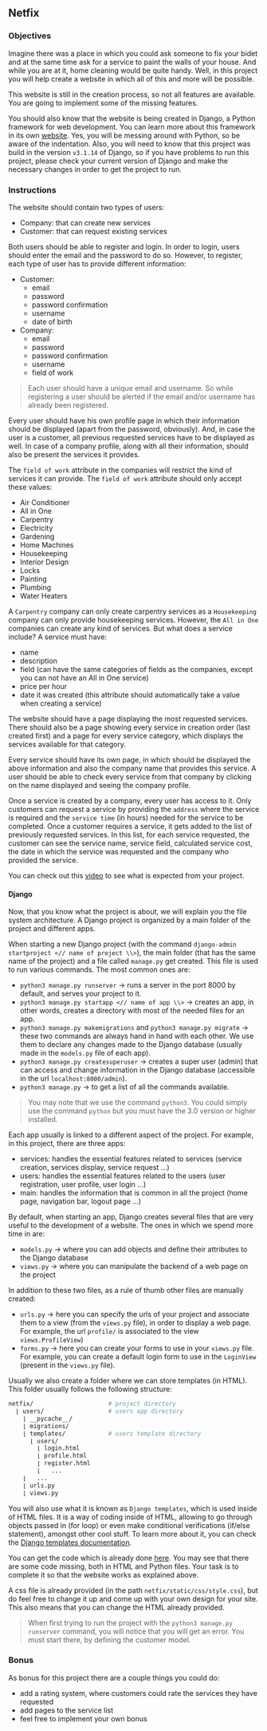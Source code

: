 ## Netfix

### Objectives

Imagine there was a place in which you could ask someone to fix your bidet and at the same time ask for a service to paint the walls of your house. And while you are at it, home cleaning would be quite handy. Well, in this project you will help create a website in which all of this and more will be possible.

This website is still in the creation process, so not all features are available. You are going to implement some of the missing features.

You should also know that the website is being created in Django, a Python framework for web development. You can learn more about this framework in its own [website](https://www.djangoproject.com/). Yes, you will be messing around with Python, so be aware of the indentation. Also, you will need to know that this project was build in the version `v3.1.14` of Django, so if you have problems to run this project, please check your current version of Django and make the necessary changes in order to get the project to run.

### Instructions

The website should contain two types of users:

- Company: that can create new services
- Customer: that can request existing services

Both users should be able to register and login. In order to login, users should enter the email and the password to do so. However, to register, each type of user has to provide different information:

- Customer:
  - email
  - password
  - password confirmation
  - username
  - date of birth
- Company:
  - email
  - password
  - password confirmation
  - username
  - field of work

> Each user should have a unique email and username. So while registering a user should be alerted if the email and/or username has already been registered.

Every user should have his own profile page in which their information should be displayed (apart from the password, obviously). And, in case the user is a customer, all previous requested services have to be displayed as well. In case of a company profile, along with all their information, should also be present the services it provides.

The `field of work` attribute in the companies will restrict the kind of services it can provide. The `field of work` attribute should only accept these values:

- Air Conditioner
- All in One
- Carpentry
- Electricity
- Gardening
- Home Machines
- Housekeeping
- Interior Design
- Locks
- Painting
- Plumbing
- Water Heaters

A `Carpentry` company can only create carpentry services as a `Housekeeping` company can only provide housekeeping services. However, the `All in One` companies can create any kind of services. But what does a service include? A service must have:

- name
- description
- field (can have the same categories of fields as the companies, except you can not have an All in One service)
- price per hour
- date it was created (this attribute should automatically take a value when creating a service)

The website should have a page displaying the most requested services. There should also be a page showing every service in creation order (last created first) and a page for every service category, which displays the services available for that category.

Every service should have its own page, in which should be displayed the above information and also the company name that provides this service. A user should be able to check every service from that company by clicking on the name displayed and seeing the company profile.

Once a service is created by a company, every user has access to it. Only customers can request a service by providing the `address` where the service is required and the `service time` (in hours) needed for the service to be completed. Once a customer requires a service, it gets added to the list of previously requested services. In this list, for each service requested, the customer can see the service name, service field, calculated service cost, the date in which the service was requested and the company who provided the service.

You can check out this [video](https://youtu.be/GyRo3CUWQzE) to see what is expected from your project.

#### Django

Now, that you know what the project is about, we will explain you the file system architecture. A Django project is organized by a main folder of the project and different apps.

When starting a new Django project (with the command `django-admin startproject <// name of project \\>`), the main folder (that has the same name of the project) and a file called `manage.py` get created. This file is used to run various commands. The most common ones are:

- `python3 manage.py runserver` -> runs a server in the port 8000 by default, and serves your project to it.
- `python3 manage.py startapp <// name of app \\>` -> creates an app, in other words, creates a directory with most of the needed files for an app.
- `python3 manage.py makemigrations` and `python3 manage.py migrate` -> these two commands are always hand in hand with each other. We use them to declare any changes made to the Django database (usually made in the `models.py` file of each app).
- `python3 manage.py createsuperuser` -> creates a super user (admin) that can access and change information in the Django database (accessible in the url `localhost:8000/admin`).
- `python3 manage.py` -> to get a list of all the commands available.

> You may note that we use the command `python3`. You could simply use the command `python` but you must have the 3.0 version or higher installed.

Each app usually is linked to a different aspect of the project. For example, in this project, there are three apps:

- services: handles the essential features related to services (service creation, services display, service request ...)
- users: handles the essential features related to the users (user registration, user profile, user login ...)
- main: handles the information that is common in all the project (home page, navigation bar, logout page ...)

By default, when starting an app, Django creates several files that are very useful to the development of a website. The ones in which we spend more time in are:

- `models.py` -> where you can add objects and define their attributes to the Django database
- `views.py` -> where you can manipulate the backend of a web page on the project

In addition to these two files, as a rule of thumb other files are manually created:

- `urls.py` -> here you can specify the urls of your project and associate them to a view (from the `views.py` file), in order to display a web page. For example, the url `profile/` is associated to the view `views.ProfileView`)
- `forms.py` -> here you can create your forms to use in your `views.py` file. For example, you can create a default login form to use in the `LoginView` (present in the `views.py` file).

Usually we also create a folder where we can store templates (in HTML). This folder usually follows the following structure:

```sh
netfix/                     # project directory
  ⌊ users/                  # users app directory
    ⌊ __pycache__/
    ⌊ migrations/
    ⌊ templates/            # users template directory
      ⌊ users/
        ⌊ login.html
        ⌊ profile.html
        ⌊ register.html
        ⌊   ...
    ⌊   ...
    ⌊ urls.py
    ⌊ views.py
```

You will also use what it is known as `Django templates`, which is used inside of HTML files. It is a way of coding inside of HTML, allowing to go through objects passed in (for loop) or even make conditional verifications (if/else statement), amongst other cool stuff. To learn more about it, you can check the [Django templates documentation](https://docs.djangoproject.com/en/3.1/topics/templates/).

You can get the code which is already done [here](https://assets.01-edu.org/netfix/netfix.zip). You may see that there are some code missing, both in HTML and Python files. Your task is to complete it so that the website works as explained above.

A css file is already provided (in the path `netfix/static/css/style.css`), but do feel free to change it up and come up with your own design for your site. This also means that you can change the HTML already provided.

> When first trying to run the project with the `python3 manage.py runserver` command, you will notice that you will get an error. You must start there, by defining the customer model.

### Bonus

As bonus for this project there are a couple things you could do:

- add a rating system, where customers could rate the services they have requested
- add pages to the service list
- feel free to implement your own bonus
